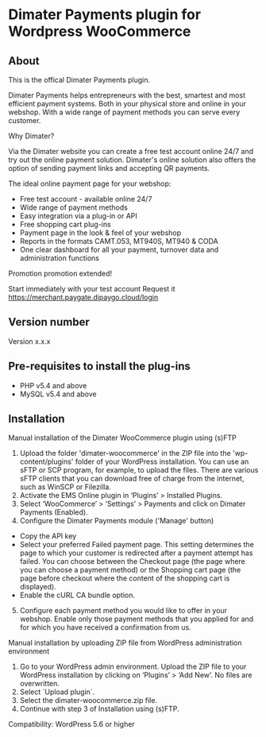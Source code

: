 # Dimater Payments plugin for Wordpress WooCommerce

## About
This is the offical Dimater Payments plugin.

Dimater Payments helps entrepreneurs with the best, smartest and most efficient payment systems. Both 
in your physical store and online in your webshop. With a wide range of payment methods 
you can serve every customer.

Why Dimater?

Via the Dimater website you can create a free test account online 24/7 and try out the online 
payment solution. Dimater's online solution also offers the option of sending payment links and 
accepting QR payments.

The ideal online payment page for your webshop:
- Free test account - available online 24/7
- Wide range of payment methods
- Easy integration via a plug-in or API
- Free shopping cart plug-ins
- Payment page in the look & feel of your webshop
- Reports in the formats CAMT.053, MT940S, MT940 & CODA
- One clear dashboard for all your payment, turnover data and administration functions

Promotion promotion extended!

Start immediately with your test account
Request it https://merchant.paygate.dipaygo.cloud/login

## Version number
Version x.x.x

## Pre-requisites to install the plug-ins 
* PHP v5.4 and above
* MySQL v5.4 and above

## Installation
Manual installation of the Dimater WooCommerce plugin using (s)FTP

1. Upload the folder 'dimater-woocommerce' in the ZIP file into the 'wp-content/plugins' folder of your WordPress installation.
You can use an sFTP or SCP program, for example, to upload the files. There are various sFTP clients that you can download free of charge from the internet, such as WinSCP or Filezilla.
2. Activate the EMS Online plugin in ‘Plugins’ > Installed Plugins.
3. Select ‘WooCommerce’ > ‘Settings’ > Payments and click on Dimater Payments (Enabled).
4. Configure the Dimater Payments module ('Manage' button)
- Copy the API key
- Select your preferred Failed payment page. This setting determines the page to which your customer is redirected after a payment attempt has failed. You can choose between the Checkout page (the page where you can choose a payment method) or the Shopping cart page (the page before checkout where the content of the shopping cart is displayed).
- Enable the cURL CA bundle option.
5. Configure each payment method you would like to offer in your webshop.
Enable only those payment methods that you applied for and for which you have received a confirmation from us.

Manual installation by uploading ZIP file from WordPress administration environment

1. Go to your WordPress admin environment. Upload the ZIP file to your WordPress installation by clicking on ‘Plugins’ > ‘Add New’. No files are overwritten.
2. Select ´Upload plugin´.
3. Select the dimater-woocommerce.zip file.
4. Continue with step 3 of Installation using (s)FTP.

Compatibility: WordPress 5.6 or higher